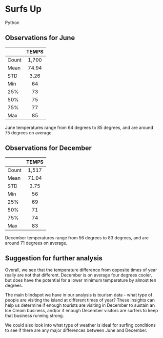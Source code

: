 # Surfs Up
Python

## Observations for June
|       | TEMPS |
|-------|:-----:|
| Count | 1,700 |
| Mean  | 74.94 |
| STD   |  3.26 |
| Min   | 64    |
| 25%   | 73    |
| 50%   | 75    |
| 75%   | 77    |
| Max   | 85    |

June temperatures range from 64 degrees to 85 degrees, and are around 75 degrees on average.

## Observations for December
|       | TEMPS |
|-------|:-----:|
| Count | 1,517 |
| Mean  | 71.04 |
| STD   |  3.75 |
| Min   | 56    |
| 25%   | 69    |
| 50%   | 71    |
| 75%   | 74    |
| Max   | 83    |

December temperatures range from 56 degrees to 83 degrees, and are around 71 degrees on average.

## Suggestion for further analysis

Overall, we see that the temperature difference from opposite times of year really are not that different.  December is on average four degrees cooler, but does have the potential for a lower minimum temperature by almost ten degrees.

The main blindspot we have in our analysis is tourism data - what type of people are visiting the island at different times of year?  These insights can help us determine if enough tourists are visiting in December to sustain an Ice Cream business, and/or if enough December visitors are surfers to keep that business running strong.

We could also look into what type of weather is ideal for surfing conditions to see if there are any major differences between June and December.
